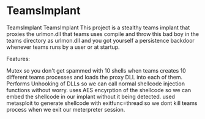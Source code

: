 # TeamsImplant
TeamsImplant
TeamsImplant
This project is a stealthy teams implant that proxies the urlmon.dll that teams uses compile and throw this bad boy in the teams directory as urlmon.dll and you got yourself a persistence backdoor whenever teams runs by a user or at startup.

Features:

Mutex so you don't get spammed with 10 shells when teams creates 10 different teams processes and loads the proxy DLL into each of them.
Performs Unhooking of DLLs so we can call normal shellcode injection functions without worry.
uses AES encyrption of the shellcode so we can embed the shellcode in our implant without it being detected.
used metasploit to generate shellcode with exitfunc=thread so we dont kill teams process when we exit our meterpreter session.
